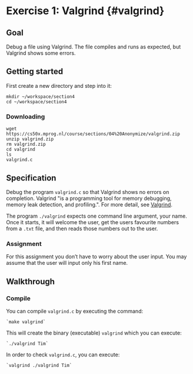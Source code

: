 # Exercise 1: Valgrind {#valgrind}

## Goal

Debug a file using Valgrind. The file compiles and runs as expected, but Valgrind shows some errors.

## Getting started

First create a new directory and step into it:


    mkdir ~/workspace/section4
    cd ~/workspace/section4

### Downloading

    wget https://cs50x.mprog.nl/course/sections/04%20Anonymize/valgrind.zip
    unzip valgrind.zip
    rm valgrind.zip
    cd valgrind
    ls
    valgrind.c

## Specification

Debug the program `valgrind.c` so that Valgrind shows no errors on completion. Valgrind "is a programming tool for memory debugging, memory leak detection, and profiling.". For more detail, see [Valgrind](http://valgrind.org/).

The program `./valgrind` expects one command line argument, your name. Once it starts, it will welcome the user, get the users favourite numbers from a `.txt` file, and then reads those numbers out to the user.

### Assignment

For this assignment you don’t have to worry about the user input. You may assume that the user will input only his first name.

## Walkthrough

### Compile

You can compile `valgrind.c` by executing the command:


    `make valgrind`

This will create the binary (executable) `valgrind` which you can execute:


    `./valgrind Tim`

In order to check `valgrind.c`, you can execute:


    `valgrind ./valgrind Tim`
